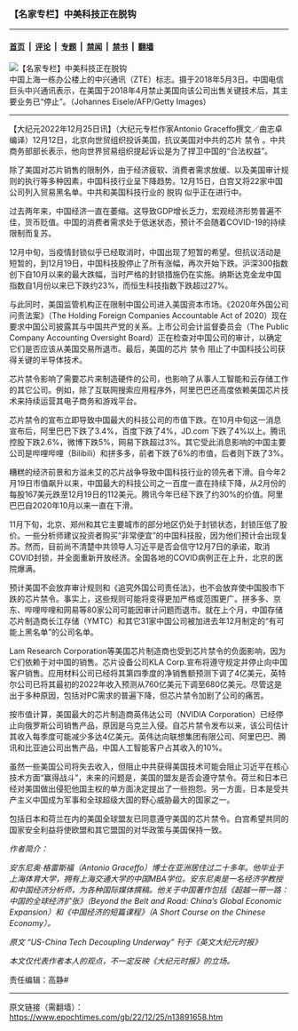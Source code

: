 ### 【名家专栏】中美科技正在脱钩

---

#### [首页](../../../..?n13891658) &nbsp;|&nbsp; [评论](../../../../../epoch-comment?n13891658) &nbsp;|&nbsp; [专题](../../../../../epoch-special?n13891658) &nbsp;|&nbsp; [禁闻](../../../../../epoch-news?n13891658) &nbsp;|&nbsp; [禁书](../../../../../books?n13891658) &nbsp;|&nbsp; [翻墙](https://github.com/gfw-breaker/nogfw/blob/master/README.md?n13891658)


<div><img alt="【名家专栏】中美科技正在脱钩" class="attachment-djy_600_400 size-djy_600_400 wp-post-image" src="https://i.epochtimes.com/assets/uploads/2022/12/id13891661-china-zte-cyber-700x420-600x400.jpg"/>
<div class="caption">
 中国上海一栋办公楼上的中兴通讯（ZTE）标志。摄于2018年5月3日。中国电信巨头中兴通讯表示，在美国于2018年4月禁止美国向该公司出售关键技术后，其主要业务已“停止”。（Johannes Eisele/AFP/Getty Images）
</div></div><hr/><div class="post_content" id="artbody" itemprop="articleBody">
 <!-- article content begin -->
 <p>
  【大纪元2022年12月25日讯】（大纪元专栏作家Antonio Graceffo撰文／曲志卓编译）12月12日，北京向世贸组织投诉美国，抗议美国对中共的芯片
  <ok href="https://www.epochtimes.com/gb/tag/%E7%A6%81%E4%BB%A4.html">
   禁令
  </ok>
  。中共商务部部长表示，他向世界贸易组织提起诉讼是为了捍卫中国的“合法权益”。
 </p>
 <p>
  除了美国对芯片销售的限制外，由于经济疲软、消费者需求放缓、以及美国审计规则的执行等多种因素，中国科技行业呈下降趋势。12月15日，白宫又将22家中国公司列入贸易黑名单。中共和美国科技行业的
  <ok href="https://www.epochtimes.com/gb/tag/%E8%84%B1%E9%92%A9.html">
   脱钩
  </ok>
  似乎正在进行中。
 </p>
 <p>
  过去两年来，中国经济一直在萎缩。这导致GDP增长乏力，宏观经济形势普遍不佳，货币贬值。中国的消费者需求处于低迷状态，预计不会随着COVID-19的持续限制而复苏。
 </p>
 <p>
  12月中旬，当疫情封锁似乎已经取消时，中国出现了短暂的希望。但抗议活动是短暂的，到12月19日，中国科技股停止了所有涨幅，再次开始下跌。沪深300指数创下自10月以来的最大跌幅，当时严格的封锁措施仍在实施。纳斯达克金龙中国指数自1月份以来已下跌约23%，而恒生科技指数下跌超过27%。
 </p>
 <p>
  与此同时，美国监管机构正在限制中国公司进入美国资本市场。《2020年外国公司问责法案》（The Holding Foreign Companies Accountable Act of 2020）现在要求中国公司披露其与中国共产党的关系。上市公司会计监督委员会（The Public Company Accounting Oversight Board）正在检查对中国公司的审计，以确定它们是否应该从美国交易所退市。最后，美国的芯片
  <ok href="https://www.epochtimes.com/gb/tag/%E7%A6%81%E4%BB%A4.html">
   禁令
  </ok>
  阻止了中国科技公司获得关键的半导体技术。
 </p>
 <p>
  芯片禁令影响了需要芯片来制造硬件的公司，也影响了从事人工智能和云存储工作的其它公司。例如，除了互联网搜索应用程序外，阿里巴巴还高度依赖美国芯片技术来持续运营其电子商务和游戏平台。
 </p>
 <p>
  芯片禁令的宣布立即导致中国最大的科技公司的市值下跌。在10月中旬这一消息宣布后，阿里巴巴下跌了3.4%，百度下跌了4%，JD.com 下跌了4%以上。腾讯控股下跌2.6%，微博下跌5%，网易下跌超过3%。其它受此消息影响的中国主要公司是哔哩哔哩（Bilibili）和拼多多，前者下跌了6%的市值，后者则下跌了3%。
 </p>
 <p>
  糟糕的经济前景和方滋未艾的芯片战争导致中国科技行业的领先者下滑。自今年2月19日市值飙升以来，中国最大的科技公司之一百度一直在持续下降，从2月份的每股167美元跌至12月19日的112美元。腾讯今年已经下跌了约30%的价值。阿里巴巴自2020年10月以来一直在下滑。
 </p>
 <p>
  11月下旬，北京、郑州和其它主要城市的部分地区仍处于封锁状态，封锁压低了股价。一些分析师建议投资者购买“非常便宜”的中国科技股，因为他们预计会出现复苏。然而，目前尚不清楚中共领导人习近平是否会信守12月7日的承诺，取消COVID封锁，并全面重新开放经济。全国各地的COVID病例正在上升，北京的医院爆满。
 </p>
 <p>
  预计美国不会放弃审计规则和《追究外国公司责任法》，也不会放弃使中国股市下跌的芯片禁令。事实上，这些规则可能将变得更加严格或范围更广。拼多多、京东、哔哩哔哩和网易等80家公司可能因审计问题而退市。就在上个月，中国存储芯片制造商长江存储（YMTC）和其它31家中国公司被加进去年12月制定的“有可能上黑名单”的公司名单。
 </p>
 <p>
  Lam Research Corporation等美国芯片制造商也受到芯片禁令的负面影响，因为它们依赖于对中国的销售。芯片设备公司KLA Corp.宣布将遵守规定并停止向中国客户销售。应用材料公司已经将其第四季度的净销售额预测下调了4亿美元，英特尔公司已将其最初的2022年收入预测从760亿美元下调至680亿美元。尽管这是出于多种原因，包括对PC需求的普遍下降，但芯片禁令加剧了公司的痛苦。
 </p>
 <p>
  按市值计算，美国最大的芯片制造商英伟达公司（NVIDIA Corporation）已经停止向俄罗斯公司销售产品，原因是乌克兰入侵。自芯片禁令发布以来，该公司估计其收入每季度可能减少多达4亿美元。英伟达向联想集团有限公司、阿里巴巴、腾讯和比亚迪公司出售产品，中国人工智能客户占其收入的10%。
 </p>
 <p>
  虽然一些美国公司将失去收入，但阻止中共获得美国技术可能会阻止习近平在核心技术方面“赢得战斗”，未来的问题是，美国的盟友是否会遵守禁令。荷兰和日本已经对美国做出侵犯他国主权的单方面决定提出了一些抱怨。另一方面，日本是受共产主义中国成为军事和全球超级大国的野心威胁最大的国家之一。
 </p>
 <p>
  包括日本和荷兰在内的美国全球盟友已同意遵守美国的芯片禁令。白宫希望共同的国家安全利益将使欧盟和其它盟国的对华政策与美国保持一致。
 </p>
 <p>
  <em>
   作者简介：
  </em>
 </p>
 <p>
  <em>
   安东尼奥·格雷斯福（Antonio Graceffo）博士在亚洲居住过二十多年。他毕业于上海体育大学，拥有上海交通大学的中国MBA学位。安东尼奥是一名经济学教授和中国经济分析师，为各种国际媒体撰稿。他关于中国著作包括《超越一带一路：中国的全球经济扩张》（Beyond the Belt and Road: China’s Global Economic Expansion）和《中国经济的短篇课程》（A Short Course on the Chinese Economy）。
  </em>
 </p>
 <p>
  <em>
   原文
   <ok href="https://www.theepochtimes.com/us-china-tech-decoupling-underway_4931742.html" rel="noopener noreferrer" target="_blank">
    “US-China Tech Decoupling Underway”
   </ok>
   刊于《英文大纪元时报》
  </em>
 </p>
 <p>
  <em>
   本文仅代表作者本人的观点，不一定反映《大纪元时报》的立场。
  </em>
 </p>
 <p>
  责任编辑：高静#
 </p>
 <!-- article content end -->
 <div id="below_article_ad">
 </div>
</div>


---

原文链接（需翻墙）：https://www.epochtimes.com/gb/22/12/25/n13891658.htm